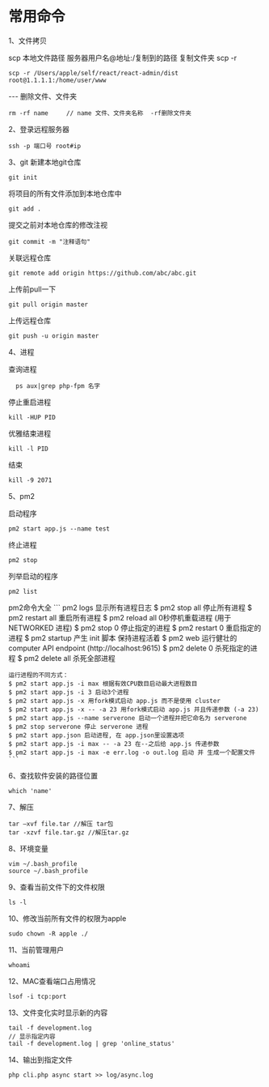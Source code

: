 # 常用命令

1、文件拷贝

  scp 本地文件路径 服务器用户名@地址:/复制到的路径
  复制文件夹 scp -r
  ```
  scp -r /Users/apple/self/react/react-admin/dist root@1.1.1.1:/home/user/www
  ```
  --- 删除文件、文件夹
  ```
  rm -rf name     // name 文件、文件夹名称  -rf删除文件夹
  ```

  2、登录远程服务器

  ```
  ssh -p 端口号 root#ip
  ```

3、git
  新建本地git仓库
  ```
  git init
  ```
  将项目的所有文件添加到本地仓库中
  ```
  git add .
  ```
  提交之前对本地仓库的修改注视
  ```
  git commit -m "注释语句"
  ```
  关联远程仓库
  ```
  git remote add origin https://github.com/abc/abc.git
  ```
  上传前pull一下
  ```
  git pull origin master
  ```
  上传远程仓库
  ```
  git push -u origin master
  ```

4、进程

  查询进程
  ```
    ps aux|grep php-fpm 名字
  ```
  停止重启进程
  ```
  kill -HUP PID
  ```
  优雅结束进程
  ```
  kill -l PID
  ```
  结束
  ```
  kill -9 2071
  ```

5、pm2

  启动程序
  ```
  pm2 start app.js --name test
  ```
  终止进程
  ```
  pm2 stop
  ```
  列举启动的程序
  ```
  pm2 list
  ```
  pm2命令大全
    ```
    pm2 logs 显示所有进程日志
    $ pm2 stop all 停止所有进程
    $ pm2 restart all 重启所有进程
    $ pm2 reload all 0秒停机重载进程 (用于 NETWORKED 进程)
    $ pm2 stop 0 停止指定的进程
    $ pm2 restart 0 重启指定的进程
    $ pm2 startup 产生 init 脚本 保持进程活着
    $ pm2 web 运行健壮的 computer API endpoint (http://localhost:9615)
    $ pm2 delete 0 杀死指定的进程
    $ pm2 delete all 杀死全部进程
  
    运行进程的不同方式：
    $ pm2 start app.js -i max 根据有效CPU数目启动最大进程数目
    $ pm2 start app.js -i 3 启动3个进程
    $ pm2 start app.js -x 用fork模式启动 app.js 而不是使用 cluster
    $ pm2 start app.js -x -- -a 23 用fork模式启动 app.js 并且传递参数 (-a 23)
    $ pm2 start app.js --name serverone 启动一个进程并把它命名为 serverone
    $ pm2 stop serverone 停止 serverone 进程
    $ pm2 start app.json 启动进程, 在 app.json里设置选项
    $ pm2 start app.js -i max -- -a 23 在--之后给 app.js 传递参数
    $ pm2 start app.js -i max -e err.log -o out.log 启动 并 生成一个配置文件
    ```

6、查找软件安装的路径位置

```
which 'name'
```

7、解压

```
tar –xvf file.tar //解压 tar包
tar -xzvf file.tar.gz //解压tar.gz
```

8、环境变量

```
vim ~/.bash_profile
source ~/.bash_profile
```

9、查看当前文件下的文件权限

```
ls -l
```

10、修改当前所有文件的权限为apple

```
sudo chown -R apple ./
```

11、当前管理用户
```
whoami
```

12、MAC查看端口占用情况
```
lsof -i tcp:port
```

13、文件变化实时显示新的内容
```
tail -f development.log 
// 显示指定内容
tail -f development.log | grep 'online_status'
```

14、输出到指定文件
```
php cli.php async start >> log/async.log 
```